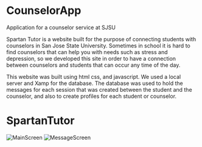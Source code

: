 # CounselorApp
Application for a counselor service at SJSU

Spartan Tutor is a website built for the purpose of connecting students with counselors in San Jose State University. Sometimes in school it is hard to find
counselors that can help you with needs such as stress and depression, so we developed this site in order to have a connection 
between counselors and students that can occur any time of the day. 

This website was built using html css, and javascript. We used a local server and Xamp for the database. The database was used to hold
the messages for each session that was created between the student and the counselor, and also to create profiles for each student or counselor. 





# SpartanTutor

![MainScreen](https://user-images.githubusercontent.com/33469942/57775602-438c7900-76d2-11e9-8d2e-a0086e5d3470.png)
![MessageScreen](https://user-images.githubusercontent.com/33469942/57775604-438c7900-76d2-11e9-9789-6c4d556d84f0.png)

